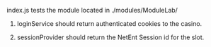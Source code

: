 index.js tests the module located in
./modules/ModuleLab/

1. loginService should return authenticated
cookies to the casino.

2. sessionProvider should return the NetEnt
Session id for the slot.
